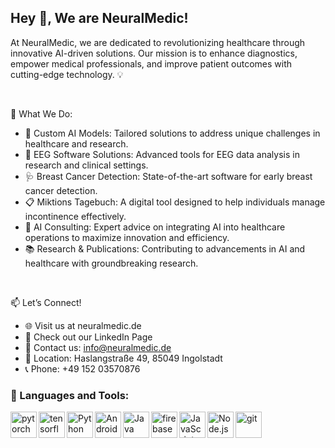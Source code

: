 ## Hey 👋, We are NeuralMedic!

At NeuralMedic, we are dedicated to revolutionizing healthcare through innovative AI-driven solutions. Our mission is to enhance diagnostics, empower medical professionals, and improve patient outcomes with cutting-edge technology. 💡

<br/>


🚀 What We Do:

- 🧠 Custom AI Models: Tailored solutions to address unique challenges in healthcare and research.
- 💾 EEG Software Solutions: Advanced tools for EEG data analysis in research and clinical settings.
- 🩺 Breast Cancer Detection: State-of-the-art software for early breast cancer detection.
- 📋 Miktions Tagebuch: A digital tool designed to help individuals manage incontinence effectively.
- 🤝 AI Consulting: Expert advice on integrating AI into healthcare operations to maximize innovation and efficiency.
- 📚 Research & Publications: Contributing to advancements in AI and healthcare with groundbreaking research.

<br/>


📫 Let’s Connect!

- 🌐 Visit us at neuralmedic.de
- 💼 Check out our LinkedIn Page
- 📧 Contact us: info@neuralmedic.de
- 📍 Location: Haslangstraße 49, 85049 Ingolstadt
- 📞 Phone: +49 152 03570876

### 🔨 Languages and Tools:
<a href="https://pytorch.org/" target="_blank"> <img align="left" src="https://raw.githubusercontent.com/JonasHeinzmann-AI/README_icons/main/language_and_tools/square/pytorch/pytorch.svg" alt="pytorch" height="42px"/> </a> 
<a href="https://www.tensorflow.org" target="_blank"> <img align="left" src="https://raw.githubusercontent.com/JonasHeinzmann-AI/README_icons/main/language_and_tools/square/tensorflow/tensorflow.svg" alt="tensorflow" height="42px"/> </a> 
<a href="https://www.python.org" target="_blank"><img align="left" alt="Python" height ="42px" src="https://raw.githubusercontent.com/JonasHeinzmann-AI/README_icons/main/language_and_tools/square/python/python.svg"></a>
<a href="https://developer.apple.com" target="_blank"> <img align="left" alt="Android" height ="42px" src="https://raw.githubusercontent.com/JonasHeinzmann-AI/README_icons/main/language_and_tools/square/swift/swift.svg"> </a>
<a href="https://www.java.com" target="_blank"><img align="left" alt="Java" height ="42px" src="https://raw.githubusercontent.com/JonasHeinzmann-AI/README_icons/main/language_and_tools/square/java/java.svg"></a>
<a href="https://firebase.google.com/" target="_blank"> <img align="left" src="https://raw.githubusercontent.com/JonasHeinzmann-AI/README_icons/main/language_and_tools/square/firebase/firebase.svg" alt="firebase" height ="42px"/> </a>
<a href="https://developer.mozilla.org/en-US/docs/Web/JavaScript" target="_blank"> <img align="left" alt="JavaScript" height ="42px"  src="https://raw.githubusercontent.com/JonasHeinzmann-AI/README_icons/main/language_and_tools/square/javascript/javascript.svg"> </a>
<a href="https://nodejs.org" target="_blank"><img align="left" alt="Node.js" height ="42px" src="https://raw.githubusercontent.com/JonasHeinzmann-AI/README_icons/main/language_and_tools/square/node/node.svg"></a>
<a href="https://git-scm.com/" target="_blank"> <img src="https://raw.githubusercontent.com/JonasHeinzmann-AI/README_icons/main/language_and_tools/square/git-scm/git-scm.svg" align="left" alt="git" height='42px'/> </a>
</a>

